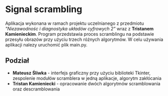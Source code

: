 # Signal scrambling

Aplikacja wykonana w ramach projektu uczelnianego z przedmiotu *"Niezawodnośc i diagnostyka układów cyfrowych 2"* wraz z **Tristanem Kamienieckim**. Program przedstawia proces scramblingu na podstawie przesyłu obrazów przy użyciu trzech różnych algorytmów. W celu używania aplikacji nalezy uruchomić plik main.py. 

## Podział 

- **Mateusz Śliwka** - interfejs graficzny przy użyciu biblioteki Tkinter, zespolenie modułów scramblera w jedną aplikacje, algorytm zakłócania
- **Tristan Kamieniecki** - opracowanie dwóch algorytmów scramblowania oraz descramblowania